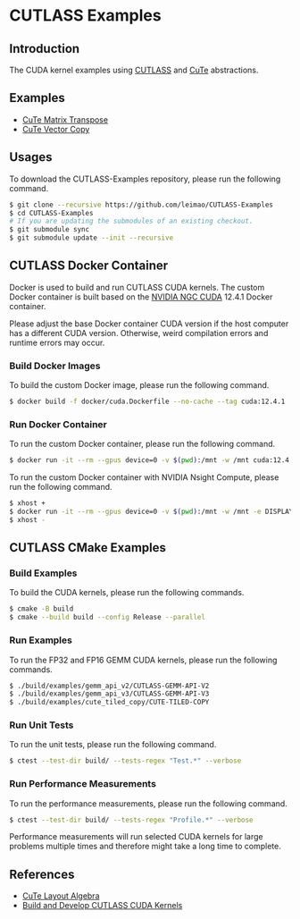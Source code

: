 # CUTLASS Examples

## Introduction

The CUDA kernel examples using [CUTLASS](https://github.com/NVIDIA/cutlass) and [CuTe](https://github.com/NVIDIA/cutlass/blob/main/media/docs/cute/00_quickstart.md) abstractions.

## Examples

- [CuTe Matrix Transpose](/examples/cute_matrix_transpose/)
- [CuTe Vector Copy](/examples/cute_vector_copy/)

## Usages

To download the CUTLASS-Examples repository, please run the following command.

```bash
$ git clone --recursive https://github.com/leimao/CUTLASS-Examples
$ cd CUTLASS-Examples
# If you are updating the submodules of an existing checkout.
$ git submodule sync
$ git submodule update --init --recursive
```

## CUTLASS Docker Container

Docker is used to build and run CUTLASS CUDA kernels. The custom Docker container is built based on the [NVIDIA NGC CUDA](https://catalog.ngc.nvidia.com/orgs/nvidia/containers/cuda) 12.4.1 Docker container.

Please adjust the base Docker container CUDA version if the host computer has a different CUDA version. Otherwise, weird compilation errors and runtime errors may occur.

### Build Docker Images

To build the custom Docker image, please run the following command.

```bash
$ docker build -f docker/cuda.Dockerfile --no-cache --tag cuda:12.4.1 .
```

### Run Docker Container

To run the custom Docker container, please run the following command.

```bash
$ docker run -it --rm --gpus device=0 -v $(pwd):/mnt -w /mnt cuda:12.4.1
```

To run the custom Docker container with NVIDIA Nsight Compute, please run the following command.

```bash
$ xhost +
$ docker run -it --rm --gpus device=0 -v $(pwd):/mnt -w /mnt -e DISPLAY=$DISPLAY -v /tmp/.X11-unix:/tmp/.X11-unix --cap-add=SYS_ADMIN --security-opt seccomp=unconfined --network=host cuda:12.4.1
$ xhost -
```

## CUTLASS CMake Examples

### Build Examples

To build the CUDA kernels, please run the following commands.

```bash
$ cmake -B build
$ cmake --build build --config Release --parallel
```

### Run Examples

To run the FP32 and FP16 GEMM CUDA kernels, please run the following commands.

```bash
$ ./build/examples/gemm_api_v2/CUTLASS-GEMM-API-V2
$ ./build/examples/gemm_api_v3/CUTLASS-GEMM-API-V3
$ ./build/examples/cute_tiled_copy/CUTE-TILED-COPY
```

### Run Unit Tests

To run the unit tests, please run the following command.

```bash
$ ctest --test-dir build/ --tests-regex "Test.*" --verbose
```

### Run Performance Measurements

To run the performance measurements, please run the following command.

```bash
$ ctest --test-dir build/ --tests-regex "Profile.*" --verbose
```

Performance measurements will run selected CUDA kernels for large problems multiple times and therefore might take a long time to complete.

## References

- [CuTe Layout Algebra](https://leimao.github.io/article/CuTe-Layout-Algebra/)
- [Build and Develop CUTLASS CUDA Kernels](https://leimao.github.io/blog/Build-Develop-CUTLASS-CUDA-Kernels/)
